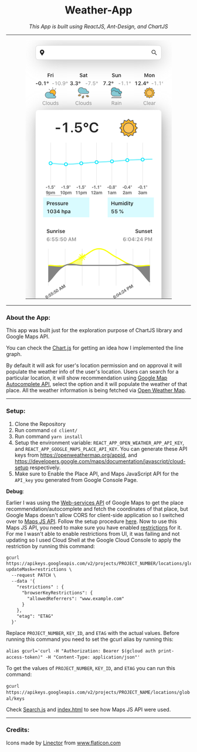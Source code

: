 <div align="center">

# Weather-App
 _This App is built using ReactJS, Ant-Design, and ChartJS_

---
![Main View](https://github.com/starkblaze01/Weather-App/blob/main/Main.png)

</div>

---

### About the App:

This app was built just for the exploration purpose of ChartJS library and Google Maps API.

You can check the [Chart.js](/client/src/components/Chart.js) for getting an idea how I implemented the line graph.

By default it will ask for user's location permission and on approval it will populate the weather info of the user's location. Users can search for a particular location, it will show recommendation using [Google Map Autocomplete API](https://developers.google.com/maps/documentation/javascript/places-autocomplete), select the option and it will populate the weather of that place. All the weather information is being fetched via [Open Weather Map](https://openweathermap.org/api/one-call-api).

---

### Setup:

1. Clone the Repository
2. Run command `cd client/`
3. Run command `yarn install`
4. Setup the environment variable: `REACT_APP_OPEN_WEATHER_APP_API_KEY`, and `REACT_APP_GOOGLE_MAPS_PLACE_API_KEY`. You can generate these API keys from https://openweathermap.org/appid, and https://developers.google.com/maps/documentation/javascript/cloud-setup respectively.
5. Make sure to Enable the Place API, and Maps JavaScript API for the `API_key` you generated from Google Console Page.

**Debug**:

Earlier I was using the [Web-services API](https://developers.google.com/maps/documentation/places/web-service/autocomplete) of Google Maps to get the place recommendation/autocomplete and fetch the coordinates of that place, but Google Maps doesn't allow CORS for client-side application so I switched over to [Maps JS API](https://developers.google.com/maps/documentation/javascript/places-autocomplete). Follow the setup procedure [here](https://developers.google.com/maps/documentation/javascript/places-autocomplete). 
Now to use this Maps JS API, you need to make sure you have enabled [restrictions](https://cloud.google.com/api-keys/docs/add-restrictions-api-keys) for it. For me I wasn't able to enable restrictions from UI, it was failing and not updating so I used Cloud Shell at the Google Cloud Console to apply the restriction by running this command:

```
gcurl https://apikeys.googleapis.com/v2/projects/PROJECT_NUMBER/locations/global/keys/KEY_ID?updateMask=restrictions \
  --request PATCH \
  --data '{
    "restrictions" : {
      "browserKeyRestrictions": {
        "allowedReferrers": "www.example.com"
      }
    },
    "etag": "ETAG"
  }'
```
Replace `PROJECT_NUMBER`, `KEY_ID`, and `ETAG` with the actual values.
Before running this command you need to set the gcurl alias by running this:

`alias gcurl='curl -H "Authorization: Bearer $(gcloud auth print-access-token)" -H "Content-Type: application/json"'`

To get the values of `PROJECT_NUMBER`, `KEY_ID`, and `ETAG` you can run this command:

`gcurl https://apikeys.googleapis.com/v2/projects/PROJECT_NAME/locations/global/keys`

Check [Search.js](/client/src/components/Search.js) and [index.html](/client/public/index.html) to see how Maps JS API were used.

---

### Credits:

<div>Icons made by <a href="https://www.flaticon.com/authors/linector" title="Linector">Linector</a> from <a href="https://www.flaticon.com/" title="Flaticon">www.flaticon.com</a></div>
